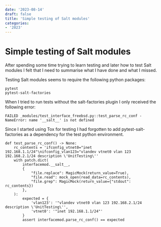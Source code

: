 ```yaml
---
date: '2023-08-14'
draft: false
title: 'Simple testing of Salt modules'
categories:
- '2023'
---
```

# Simple testing of Salt modules
After spending some time trying to learn testing and later how to test Salt modules I felt that I need to summarise what I have done and what I missed.

Testing Salt modules seems to require the following python packages:

```
pytest
pytest-salt-factories
```

When I tried to run tests without the salt-factories plugin I only received the following error:

```
FAILED _modules/test_interface_freebsd.py::test_parse_rc_conf - NameError: name '__salt__' is not defined
```

Since I started using Tox for testing I had forgotten to add pytest-salt-factories as a dependency for the test python environment.

```
def test_parse_rc_conf() -> None:
    rc_contents = 'ifconfig_vtnet0="inet 192.168.1.1/24"\nifconfig_vlan123="vlandev vtnet0 vlan 123 192.168.2.1/24 description \'UnitTesting\''
    with patch.dict(
        interfacemod.__salt__,
        {
            "file.replace": MagicMock(return_value=True),
            "file.read": mock_open(read_data=rc_contents),
            "file.grep": MagicMock(return_value={"stdout": rc_contents})
        },
    ):
        expected = {
            'vlan123': '"vlandev vtnet0 vlan 123 192.168.2.1/24 description \'UnitTesting\'', 
            'vtnet0': '"inet 192.168.1.1/24"'
        }
        assert interfacemod.parse_rc_conf() == expected
```
